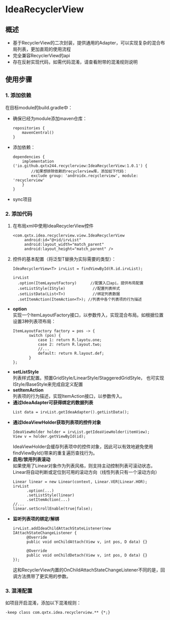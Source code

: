 IdeaRecyclerView
=================

## **概述**
+ 基于RecyclerView的二次封装，提供通用的Adapter，可以实现复杂的混合布局列表，更加直观的使用流程
+ 完全兼容RecyclerView的api
+ 存在反射实现代码，如需代码混淆，请查看附带的混淆规则说明

## **使用步骤**
### **1. 添加依赖**
  在目标module的build.gradle中：
  + 确保已经为module添加maven仓库：
    ```
    repositories {
        mavenCentral()
    }
    ```
  + 添加依赖：
    ```
    dependencies {
        implementation ('io.github.qxtx244.recyclerview:IdeaRecyclerView:1.0.1') {
            //如果想排除依赖的recyclerview库，添加如下代码：
            exclude group: 'androidx.recyclerview', module: 'recyclerview'                          
        }    
    }
    ```
  + sync项目

### **2. 添加代码**
1. 在布局xml中使用IdeaRecyclerView控件
   ```
   <com.qxtx.idea.recyclerview.view.IdeaRecyclerView
        android:id="@+id/irvList"
        android:layout_width="match_parent"
        android:layout_height="match_parent" />
   ```
2. 控件的基本配置（将泛型T替换为实际需要的类型）：
   ```
   IdeaRecyclerView<T> irvList = findViewById(R.id.irvList);
   ```
   ```
   irvList
     .option(ItemLayoutFactory)      //配置入口api，提供布局配置  
     .setListStyle(IStyle)            //配置列表样式 
     .setListData(List<T>)            //绑定列表数据  
     .setItemAction(ItemAction<T>); //列表中各个列表项的行为描述
   ```
+ **option**  
   实现一个ItemLayoutFactory接口，以参数传入，实现混合布局。如根据位置设置3种列表项布局：
   ```
   ItemLayoutFactory factory = pos -> {
          switch (pos) {
              case 1: return R.layotu.one;
              case 2: return R.layout.two;
              //...            
              default: return R.layout.def;
          }
   };
   ```
+ **setListStyle**  
  列表样式配置。预置GridStyle/LinearStyle/StaggeredGridStyle，
  也可实现IStyle/BaseStyle来完成自定义配置
+ **setItemAction**  
  列表项的行为描述，实现ItemAction<T>接口，以参数传入。
+ **通过IdeaAdapter可获得绑定的数据列表**
  ```
  List data = irvList.getIdeaAdapter().getListData();
  ```
+ **通过IdeaViewHolder获取列表项的控件对象**
  ```
  IdeaViewHolder holder = irvList.getIdeaViewHolder(itemView);
  View v = holder.getViewById(id); 
  ```
  IdeaViewHolder会缓存列表项中的控件对象，因此可以有效地避免使用findViewById()带来的重复遍历查找行为。
+ **启用/禁用列表滚动**  
  如果使用了Linear对象作为列表风格，则支持主动控制列表可滚动状态，Linear将自动判断或定位到可用的滚动方向（线性列表只有一个滚动方向）
  ```
  Linear linear = new Linear(context, Linear.VER|Linear.HOR);
  irvList
        .option(...)
        .setListStyle(linear)
        .setItemAction(...)      
  //...
  linear.setScrollEnable(true|false);
  ```
+ **监听列表项的绑定/解绑**
  ```
  irvList.addIdeaChildAttachStateListener(new IAttachStateChangeListener {
        @Override
        public void onChildAttach(View v, int pos, D data) {}
        
        @Override
        public void onChildDetach(View v, int pos, D data) {}            
  });
  ```
  这和RecyclerView内置的OnChildAttachStateChangeListener不同的是，回调方法携带了更实用的参数。

### **3. 混淆配置**
如项目开启混淆，添加以下混淆规则：
  ```
  -keep class com.qxtx.idea.recyclerview.** {*;}
  ```
